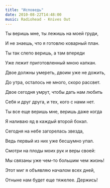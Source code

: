 ```yaml
---
title: "Исповедь"
date: 2010-08-22T14:48:00
music: Radiohead - Knives Out
---
```


Ты веришь мне, ты лежишь на моей груди,

И не знаешь, что я готовлю коварный план.

Ты так слепо веришь, а там впереди

Уже лежит приготовленный мною капкан.



Двое должны умереть, двоим уже не дожить,

До утра, осталось не много, скоро рассвет.

Двое сегодня умрут, чтобы дать нам любить

Себя и друг друга, и тех, кого с нами нет.



Ты все еще веришь мне, веришь даже когда

Я наливаю яд в каждый второй бокал.

Сегодня на небе загорелась звезда,

Ведь первый из них уже бесшумно упал.



Смотри на плоды моих рук и веры своей:

Мы связаны уже чем-то большим чем жизнь!

Этот миг я объявляю началом всех дней,

Отныне нам будет еще тяжелее. Держись!
